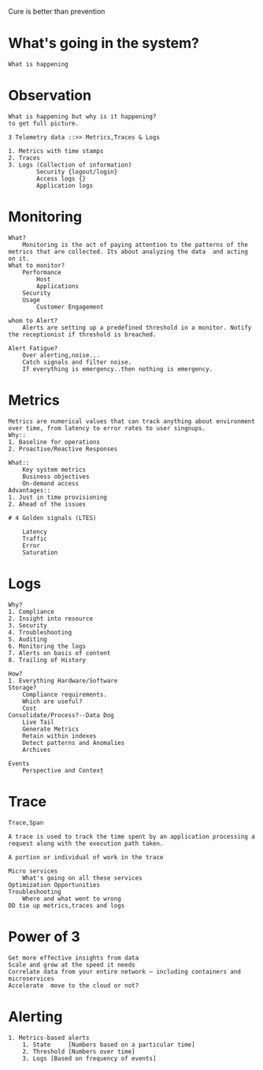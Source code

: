 Cure is better than prevention

# What's going in the system?
	What is happening

# Observation
	What is happening but why is it happening?
	to get full picture.
	
	3 Telemetry data ::>> Metrics,Traces & Logs
	
	1. Metrics with time stamps
	2. Traces
	3. Logs (Collection of information)
			Security {logout/login}
			Access logs {}
			Application logs
	 

# Monitoring
	What?
		Monitoring is the act of paying attention to the patterns of the metrics that are collected. Its about analyzing the data  and acting on it.
	What to monitor?
		Performance
			Host
			Applications
		Security
		Usage
			Customer Engagement

	whom to Alert?
		Alerts are setting up a predefined threshold in a monitor. Notify the receptionist if threshold is breached.

	Alert Fatigue?
		Over alerting,noise...
		Catch signals and filter noise.
		If everything is emergency..then nothing is emergency.

# Metrics
	Metrics are numerical values that can track anything about environment over time, from latency to error rates to user singnups.
	Why::
	1. Baseline for operations
	2. Proactive/Reactive Responses
	
	What::
		Key system metrics 
		Business objectives 
		On-demand access
	Advantages::
	1. Just in time provisioning
	2. Ahead of the issues
	
	# 4 Golden signals (LTES)
	
		Latency
		Traffic
		Error
		Saturation
# Logs
	Why?
	1. Compliance
	2. Insight into resource
	3. Security
	4. Troubleshooting
	5. Auditing
	6. Monitoring the logs
	7. Alerts on basis of content 
	8. Trailing of History

	How?
	1. Everything Hardware/Software
	Storage?
		Compliance requirements.
		Which are useful?
		Cost
	Consolidate/Process?--Data Dog
		Live Tail
		Generate Metrics
		Retain within indexes
		Detect patterns and Anomalies
		Archives

	Events
		Perspective and Context
# Trace
	
	Trace,Span
	
	A trace is used to track the time spent by an application processing a request along with the execution path taken.

	A portion or individual of work in the trace

	Micro services
		What's going on all these services
	Optimization Opportunities
	Troubleshooting
		Where and what went to wrong
	DD tie up metrics,traces and logs
# Power of 3
	Get more effective insights from data
	Scale and grow at the speed it needs
	Correlate data from your entire network — including containers and microservices
	Accelerate  move to the cloud or not?
	
		
# Alerting
	1. Metrics-based alerts 
		1. State     [Numbers based on a particular time]
		2. Threshold [Numbers over time]
		3. Logs [Based on frequency of events]
	

# 
